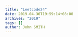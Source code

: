 ```yaml
---
title: "Leetcode24"
date: 2019-04-30T19:59:14+08:00
archives: "2019"
tags: []
author: John SMITH
---
```

